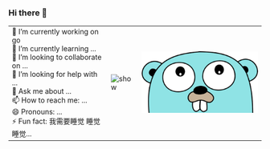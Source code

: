### Hi there 👋

<!--
**yao-yue/yao-yue** is a ✨ _special_ ✨ repository because its `README.md` (this file) appears on your GitHub profile.

Here are some ideas to get you started:

- 🔭 I’m currently working on go
- 🌱 I’m currently learning ...
- 👯 I’m looking to collaborate on ...
- 🤔 I’m looking for help with ...
- 💬 Ask me about ...
- 📫 How to reach me: ...
- 😄 Pronouns: ...
- ⚡ Fun fact: ...
-->

<table>
  <tbody>
    <tr>
      <td align="left">
     🔭 I’m currently working on go<br/>
      🌱 I’m currently learning ...<br/>
      👯 I’m looking to collaborate on ...<br/>
     🤔 I’m looking for help with ...<br/>
     💬 Ask me about ...<br/>
     📫 How to reach me: ...<br/>
    😄 Pronouns: ...<br/>
     ⚡ Fun fact: 我需要睡觉 睡觉 睡觉...<br/>
      </td>
      <td>
        <img src="https://github-readme-stats.vercel.app/api?username=yao-yue" alt="show">
      </td>
      <td>
        <img src="./images/go_head.png" alt="go_head">
      </td>
    </tr>
  </tbody>
</table>






